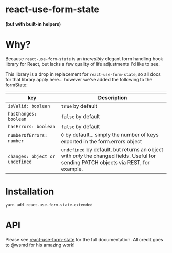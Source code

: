 # react-use-form-state
#### (but with built-in helpers)

# Why?
Because `react-use-form-state` is an *incredibly* elegant form handling hook library for React, but lacks a few quality of life adjustments I'd like to see.

This library is a drop in replacement for `react-use-form-state`, so all docs for that library apply here... however we've added the following to the formState:

| key                                                               | Description                                                                                                                                                                                                                                                                                                                                                                                                                                                                                                                                                                                                                                                             |
| ----------------------------------------------------------------- | ----------------------------------------------------------------------------------------------------------------------------------------------------------------------------------------------------------------------------------------------------------------------------------------------------------------------------------------------------------------------------------------------------------------------------------------------------------------------------------------------------------------------------------------------------------------------------------------------------------------------------------------------------------------------- |
| `isValid: boolean`                                                | `true` by default                                                                                                                                                                                                                                                                                                                                                                                                                                                                                                                                                                                                                                        |
| `hasChanges: boolean`                                             | `false` by default |
| `hasErrors: boolean`                                              | `false` by default |
| `numberOfErrors: number`                                          | `0` by default... simply the number of keys erported in the form.errors object |
| `changes: object or undefined`                                     | `undefined` by default, but returns an object with *only* the changed fields.  Useful for sending PATCH objects via REST, for example.

# Installation
```
yarn add react-use-form-state-extended
```

# API
Please see [react-use-form-state](https://www.npmjs.com/package/react-use-form-state) for the full documentation.  All credit goes to @wsmd for his amazing work!
